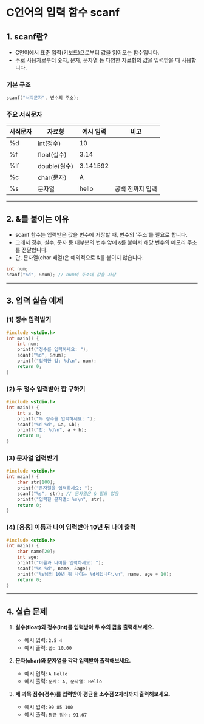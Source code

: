 # C언어의 입력 함수 scanf

## 1. scanf란?
- C언어에서 표준 입력(키보드)으로부터 값을 읽어오는 함수입니다.
- 주로 사용자로부터 숫자, 문자, 문자열 등 다양한 자료형의 값을 입력받을 때 사용합니다.

### 기본 구조
```c
scanf("서식문자", 변수의 주소);
```

### 주요 서식문자
| 서식문자 | 자료형         | 예시 입력 | 비고           |
|----------|----------------|-----------|----------------|
| %d       | int(정수)      | 10        |                |
| %f       | float(실수)    | 3.14      |                |
| %lf      | double(실수)   | 3.141592  |                |
| %c       | char(문자)     | A         |                |
| %s       | 문자열         | hello     | 공백 전까지 입력|

---

## 2. &를 붙이는 이유
- scanf 함수는 입력받은 값을 변수에 저장할 때, 변수의 '주소'를 필요로 합니다.
- 그래서 정수, 실수, 문자 등 대부분의 변수 앞에 `&`를 붙여서 해당 변수의 메모리 주소를 전달합니다.
- 단, 문자열(char 배열)은 예외적으로 &를 붙이지 않습니다.

```c
int num;
scanf("%d", &num); // num의 주소에 값을 저장
```

---

## 3. 입력 실습 예제

### (1) 정수 입력받기
```c
#include <stdio.h>
int main() {
    int num;
    printf("정수를 입력하세요: ");
    scanf("%d", &num);
    printf("입력한 값: %d\n", num);
    return 0;
}
```

### (2) 두 정수 입력받아 합 구하기
```c
#include <stdio.h>
int main() {
    int a, b;
    printf("두 정수를 입력하세요: ");
    scanf("%d %d", &a, &b);
    printf("합: %d\n", a + b);
    return 0;
}
```

### (3) 문자열 입력받기
```c
#include <stdio.h>
int main() {
    char str[100];
    printf("문자열을 입력하세요: ");
    scanf("%s", str); // 문자열은 & 필요 없음
    printf("입력한 문자열: %s\n", str);
    return 0;
}
```

### (4) [응용] 이름과 나이 입력받아 10년 뒤 나이 출력
```c
#include <stdio.h>
int main() {
    char name[20];
    int age;
    printf("이름과 나이를 입력하세요: ");
    scanf("%s %d", name, &age);
    printf("%s님의 10년 뒤 나이는 %d세입니다.\n", name, age + 10);
    return 0;
}
```

---

## 4. 실습 문제

1. **실수(float)와 정수(int)를 입력받아 두 수의 곱을 출력해보세요.**
   - 예시 입력: `2.5 4`
   - 예시 출력: `곱: 10.00`

2. **문자(char)와 문자열을 각각 입력받아 출력해보세요.**
   - 예시 입력: `A Hello`
   - 예시 출력: `문자: A, 문자열: Hello`

3. **세 과목 점수(정수)를 입력받아 평균을 소수점 2자리까지 출력해보세요.**
   - 예시 입력: `90 85 100`
   - 예시 출력: `평균 점수: 91.67`
